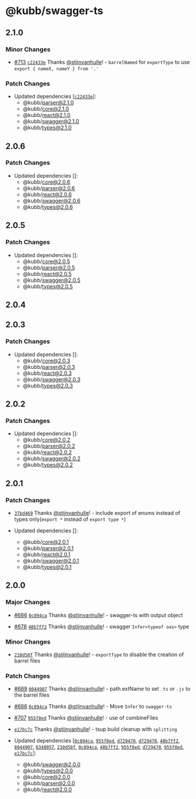 # @kubb/swagger-ts

## 2.1.0

### Minor Changes

- [#713](https://github.com/kubb-project/kubb/pull/713) [`c22433e`](https://github.com/kubb-project/kubb/commit/c22433ec2c1b04527d72a6de44e524e580e2d876) Thanks [@stijnvanhulle](https://github.com/stijnvanhulle)! - `barrelNamed` for `exportType` to use `export { nameX, nameY } from '.'`

### Patch Changes

- Updated dependencies [[`c22433e`](https://github.com/kubb-project/kubb/commit/c22433ec2c1b04527d72a6de44e524e580e2d876)]:
  - @kubb/parser@2.1.0
  - @kubb/core@2.1.0
  - @kubb/react@2.1.0
  - @kubb/swagger@2.1.0
  - @kubb/types@2.1.0

## 2.0.6

### Patch Changes

- Updated dependencies []:
  - @kubb/core@2.0.6
  - @kubb/parser@2.0.6
  - @kubb/react@2.0.6
  - @kubb/swagger@2.0.6
  - @kubb/types@2.0.6

## 2.0.5

### Patch Changes

- Updated dependencies []:
  - @kubb/core@2.0.5
  - @kubb/parser@2.0.5
  - @kubb/react@2.0.5
  - @kubb/swagger@2.0.5
  - @kubb/types@2.0.5

## 2.0.4

## 2.0.3

### Patch Changes

- Updated dependencies []:
  - @kubb/core@2.0.3
  - @kubb/parser@2.0.3
  - @kubb/react@2.0.3
  - @kubb/swagger@2.0.3
  - @kubb/types@2.0.3

## 2.0.2

### Patch Changes

- Updated dependencies []:
  - @kubb/core@2.0.2
  - @kubb/parser@2.0.2
  - @kubb/react@2.0.2
  - @kubb/swagger@2.0.2
  - @kubb/types@2.0.2

## 2.0.1

### Patch Changes

- [`37bd469`](https://github.com/kubb-project/kubb/commit/37bd469acbe1b80b9602621c8c128b1b0d456d21) Thanks [@stijnvanhulle](https://github.com/stijnvanhulle)! - include export of enums instead of types only(`export *` instead of `export type *`)

- Updated dependencies []:
  - @kubb/core@2.0.1
  - @kubb/parser@2.0.1
  - @kubb/react@2.0.1
  - @kubb/swagger@2.0.1
  - @kubb/types@2.0.1

## 2.0.0

### Major Changes

- [#686](https://github.com/kubb-project/kubb/pull/686) [`0c894ca`](https://github.com/kubb-project/kubb/commit/0c894ca935045272a3427ed5646a83184646e354) Thanks [@stijnvanhulle](https://github.com/stijnvanhulle)! - swagger-ts with output object

- [#678](https://github.com/kubb-project/kubb/pull/678) [`48b7ff2`](https://github.com/kubb-project/kubb/commit/48b7ff246a3459bb7a9be6d430407c2538d3b2eb) Thanks [@stijnvanhulle](https://github.com/stijnvanhulle)! - swagger `Infer<typeof oas>` type

### Minor Changes

- [`210d58f`](https://github.com/kubb-project/kubb/commit/210d58fd1fcc1e8d84f38fdfabbb59630a7394b5) Thanks [@stijnvanhulle](https://github.com/stijnvanhulle)! - `exportType` to disable the creation of barrel files

### Patch Changes

- [#689](https://github.com/kubb-project/kubb/pull/689) [`8044907`](https://github.com/kubb-project/kubb/commit/8044907f560f1e9a6120df259568b9213a4f1e4a) Thanks [@stijnvanhulle](https://github.com/stijnvanhulle)! - path.extName to set `.ts` or `.js` to the barrel files

- [#686](https://github.com/kubb-project/kubb/pull/686) [`0c894ca`](https://github.com/kubb-project/kubb/commit/0c894ca935045272a3427ed5646a83184646e354) Thanks [@stijnvanhulle](https://github.com/stijnvanhulle)! - Move `Infer` to `swagger-ts`

- [#707](https://github.com/kubb-project/kubb/pull/707) [`955f8ed`](https://github.com/kubb-project/kubb/commit/955f8edc26ca303f3432ed875a97e249c88df89b) Thanks [@stijnvanhulle](https://github.com/stijnvanhulle)! - use of combineFiles

- [`e17bc7c`](https://github.com/kubb-project/kubb/commit/e17bc7ccfb91aeab52488e847356890464aa6166) Thanks [@stijnvanhulle](https://github.com/stijnvanhulle)! - tsup build cleanup with `splitting`

- Updated dependencies [[`0c894ca`](https://github.com/kubb-project/kubb/commit/0c894ca935045272a3427ed5646a83184646e354), [`955f8ed`](https://github.com/kubb-project/kubb/commit/955f8edc26ca303f3432ed875a97e249c88df89b), [`d729470`](https://github.com/kubb-project/kubb/commit/d729470b74121eef6776649654921ce61b35da51), [`d729470`](https://github.com/kubb-project/kubb/commit/d729470b74121eef6776649654921ce61b35da51), [`48b7ff2`](https://github.com/kubb-project/kubb/commit/48b7ff246a3459bb7a9be6d430407c2538d3b2eb), [`8044907`](https://github.com/kubb-project/kubb/commit/8044907f560f1e9a6120df259568b9213a4f1e4a), [`6348057`](https://github.com/kubb-project/kubb/commit/634805723409381eace8e68fd5f2eab6f737dd7a), [`210d58f`](https://github.com/kubb-project/kubb/commit/210d58fd1fcc1e8d84f38fdfabbb59630a7394b5), [`0c894ca`](https://github.com/kubb-project/kubb/commit/0c894ca935045272a3427ed5646a83184646e354), [`48b7ff2`](https://github.com/kubb-project/kubb/commit/48b7ff246a3459bb7a9be6d430407c2538d3b2eb), [`955f8ed`](https://github.com/kubb-project/kubb/commit/955f8edc26ca303f3432ed875a97e249c88df89b), [`d729470`](https://github.com/kubb-project/kubb/commit/d729470b74121eef6776649654921ce61b35da51), [`955f8ed`](https://github.com/kubb-project/kubb/commit/955f8edc26ca303f3432ed875a97e249c88df89b), [`e17bc7c`](https://github.com/kubb-project/kubb/commit/e17bc7ccfb91aeab52488e847356890464aa6166)]:
  - @kubb/swagger@2.0.0
  - @kubb/types@2.0.0
  - @kubb/core@2.0.0
  - @kubb/parser@2.0.0
  - @kubb/react@2.0.0
